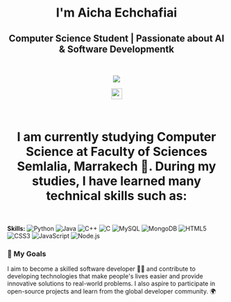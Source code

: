 <h1 align="center">I'm  Aicha Echchafiai </h1>
<h2 align="center">Computer Science Student | Passionate about AI & Software Developmentk</h2> 
<br>
<p align="center">
    <a href="https://www.google.com.eg/search?q=ahmed+hemeda"> <!-- Google Me -->
      <img src="https://readme-typing-svg.herokuapp.com/?lines=Visit%20my%20LinkedIn%20Profile;I%20Post%20Insightful%20Content;Follow%20to%20get%20New%20Updates&font=Bold%20Code&center=true&color=30D050&pause=2000"> <!-- Text -->
    </a>
  </p>

  <p align="center">
      <img src="https://komarev.com/ghpvc/?username=a-hemeda&style=flat&color=4010B0" height="25"/> <!-- Profile Views -->
  </p>
  

  
<br/>
<h1 align="center">I am currently studying Computer Science at Faculty of Sciences Semlalia, Marrakech 🏫. During my studies, I have learned many technical skills such as:  </h1> <br/>

 **Skills:** ![Python](https://img.shields.io/badge/-Python-3776AB?logo=python&logoColor=white) ![Java](https://img.shields.io/badge/-Java-007396?logo=java&logoColor=white) ![C++](https://img.shields.io/badge/-C++-00599C?logo=c%2B%2B&logoColor=white) ![C](https://img.shields.io/badge/-C-A8B9CC?logo=c&logoColor=black) ![MySQL](https://img.shields.io/badge/-MySQL-4479A1?logo=mysql&logoColor=white) ![MongoDB](https://img.shields.io/badge/-MongoDB-47A248?logo=mongodb&logoColor=white) ![HTML5](https://img.shields.io/badge/-HTML5-E34F26?logo=html5&logoColor=white) ![CSS3](https://img.shields.io/badge/-CSS3-1572B6?logo=css3&logoColor=white) ![JavaScript](https://img.shields.io/badge/-JavaScript-F7DF1E?logo=javascript&logoColor=black) ![Node.js](https://img.shields.io/badge/-Node.js-339933?logo=node.js&logoColor=white)
    
### 🎯 My Goals
I aim to become a skilled software developer 👩‍💻 and contribute to developing technologies that make people's lives easier and provide innovative solutions to real-world problems. I also aspire to participate in open-source projects and learn from the global developer community. 🌍

 
 




